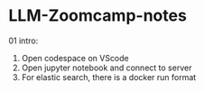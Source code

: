 # LLM-Zoomcamp-notes

01 intro:
1. Open codespace on VScode
2. Open jupyter notebook and connect to server
3. For elastic search, there is a docker run format
